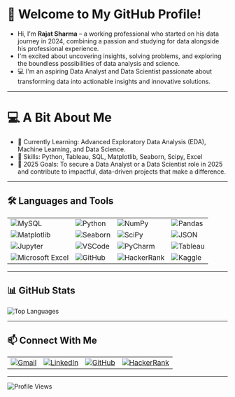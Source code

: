 # 👋 Welcome to My GitHub Profile!  

- Hi, I'm **Rajat Sharma** – a working professional who started on his data journey in 2024, combining a passion and studying for data alongside his professional experience.
- I'm excited about uncovering insights, solving problems, and exploring the boundless possibilities of data analysis and science.
- 💻 I'm an aspiring Data Analyst and Data Scientist passionate about transforming data into actionable insights and innovative solutions.

---

# 💻 A Bit About Me

- 🌱 Currently Learning: Advanced Exploratory Data Analysis (EDA), Machine Learning, and Data Science.
- 🧮 Skills: Python, Tableau, SQL, Matplotlib, Seaborn, Scipy, Excel
- 🎯 2025 Goals: To secure a Data Analyst or a Data Scientist role in 2025 and contribute to impactful, data-driven projects that make a difference.

---

## 🛠️ Languages and Tools  

| | | | |
|---|---|---|---|
| ![MySQL](https://img.shields.io/badge/MySQL-4479A1?style=for-the-badge&logo=mysql&logoColor=white) | ![Python](https://img.shields.io/badge/Python-3776AB?style=for-the-badge&logo=python&logoColor=white) | ![NumPy](https://img.shields.io/badge/NumPy-013243?style=for-the-badge&logo=numpy&logoColor=white) | ![Pandas](https://img.shields.io/badge/Pandas-150458?style=for-the-badge&logo=pandas&logoColor=white) |
| ![Matplotlib](https://img.shields.io/badge/Matplotlib-005571?style=for-the-badge&logoColor=white) | ![Seaborn](https://img.shields.io/badge/Seaborn-3776AB?style=for-the-badge) | ![SciPy](https://img.shields.io/badge/SciPy-8CAAE6?style=for-the-badge&logo=scipy&logoColor=white) | ![JSON](https://img.shields.io/badge/JSON-000000?style=for-the-badge&logo=json&logoColor=white) |
| ![Jupyter](https://img.shields.io/badge/Jupyter-F37626?style=for-the-badge&logo=jupyter&logoColor=white) | ![VSCode](https://img.shields.io/badge/VS%20Code-0078D4?style=for-the-badge&logo=visual-studio-code&logoColor=white) | ![PyCharm](https://img.shields.io/badge/PyCharm-000000?style=for-the-badge&logo=pycharm&logoColor=white) | ![Tableau](https://img.shields.io/badge/Tableau-E97627?style=for-the-badge&logo=tableau&logoColor=white) |
| ![Microsoft Excel](https://img.shields.io/badge/Microsoft%20Excel-217346?style=for-the-badge&logo=microsoft-excel&logoColor=white) | ![GitHub](https://img.shields.io/badge/GitHub-181717?style=for-the-badge&logo=github&logoColor=white) | ![HackerRank](https://img.shields.io/badge/HackerRank-00EA64?style=for-the-badge&logo=hackerrank&logoColor=white) | ![Kaggle](https://img.shields.io/badge/Kaggle-20BEFF?style=for-the-badge&logo=kaggle&logoColor=white) |

---

## 📊 GitHub Stats  

![Top Languages](https://github-readme-stats.vercel.app/api/top-langs/?username=rajatsharma1107&layout=compact&theme=dark&langs_count=5)  

---

## 📫 Connect With Me  

| | | | |
|---|---|---|---|
| [![Gmail](https://img.shields.io/badge/Gmail-D14836?style=for-the-badge&logo=gmail&logoColor=white)](mailto:rajatsharma.rs8@gmail.com) | [![LinkedIn](https://img.shields.io/badge/LinkedIn-0A66C2?style=for-the-badge&logo=linkedin&logoColor=white)](https://www.linkedin.com/in/rajat-sharma-abb3681b6/) | [![GitHub](https://img.shields.io/badge/GitHub-181717?style=for-the-badge&logo=github&logoColor=white)](https://github.com/rajatsharma1107) | [![HackerRank](https://img.shields.io/badge/HackerRank-00EA64?style=for-the-badge&logo=hackerrank&logoColor=white)](https://www.hackerrank.com/rajatsharma_rs8) |

---


![Profile Views](https://komarev.com/ghpvc/?username=rajatsharma1107&color=blue)

<!--
**rajatsharma1107/rajatsharma1107** is a ✨ _special_ ✨ repository because its `README.md` (this file) appears on your GitHub profile.

Here are some ideas to get you started:

- 🔭 I’m currently working on ...
- 🌱 I’m currently learning ...
- 👯 I’m looking to collaborate on ...
- 🤔 I’m looking for help with ...
- 💬 Ask me about ...
- 📫 How to reach me: ...
- 😄 Pronouns: ...
- ⚡ Fun fact: ...
-->
